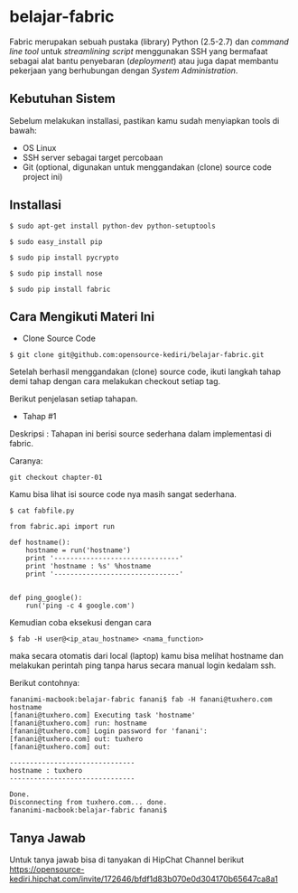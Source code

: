 belajar-fabric
==============

Fabric merupakan sebuah pustaka (library) Python (2.5-2.7) dan *command line tool* untuk *streamlining script* menggunakan SSH yang bermafaat sebagai alat bantu penyebaran (*deployment*) atau juga dapat membantu pekerjaan yang berhubungan dengan *System Administration*.

Kebutuhan Sistem
----------------

Sebelum melakukan installasi, pastikan kamu sudah menyiapkan tools di bawah:
- OS Linux
- SSH server sebagai target percobaan
- Git (optional, digunakan untuk menggandakan (clone) source code project ini)

Installasi
----------

`$ sudo apt-get install python-dev python-setuptools`

`$ sudo easy_install pip`

`$ sudo pip install pycrypto`

`$ sudo pip install nose`

`$ sudo pip install fabric`


Cara Mengikuti Materi Ini
-------------------------
- Clone Source Code

`$ git clone git@github.com:opensource-kediri/belajar-fabric.git`

Setelah berhasil menggandakan (clone) source code, ikuti langkah tahap demi tahap dengan cara melakukan checkout setiap tag.

Berikut penjelasan setiap tahapan.

- Tahap #1

Deskripsi : Tahapan ini berisi source sederhana dalam implementasi di fabric.

Caranya:

`git checkout chapter-01`

Kamu bisa lihat isi source code nya masih sangat sederhana.

`$ cat fabfile.py`

```
from fabric.api import run

def hostname():
    hostname = run('hostname')
    print '-------------------------------'
    print 'hostname : %s' %hostname
    print '-------------------------------'


def ping_google():
    run('ping -c 4 google.com')

```

Kemudian coba eksekusi dengan cara

`$ fab -H user@<ip_atau_hostname> <nama_function>`

maka secara otomatis dari local (laptop) kamu bisa melihat hostname dan melakukan perintah ping tanpa harus secara manual login kedalam ssh.

Berikut contohnya:

```
fananimi-macbook:belajar-fabric fanani$ fab -H fanani@tuxhero.com hostname
[fanani@tuxhero.com] Executing task 'hostname'
[fanani@tuxhero.com] run: hostname
[fanani@tuxhero.com] Login password for 'fanani': 
[fanani@tuxhero.com] out: tuxhero
[fanani@tuxhero.com] out: 

-------------------------------
hostname : tuxhero
-------------------------------

Done.
Disconnecting from tuxhero.com... done.
fananimi-macbook:belajar-fabric fanani$ 
```

Tanya Jawab
-----------

Untuk tanya jawab bisa di tanyakan di HipChat Channel berikut https://opensource-kediri.hipchat.com/invite/172646/bfdf1d83b070e0d304170b65647ca8a1
